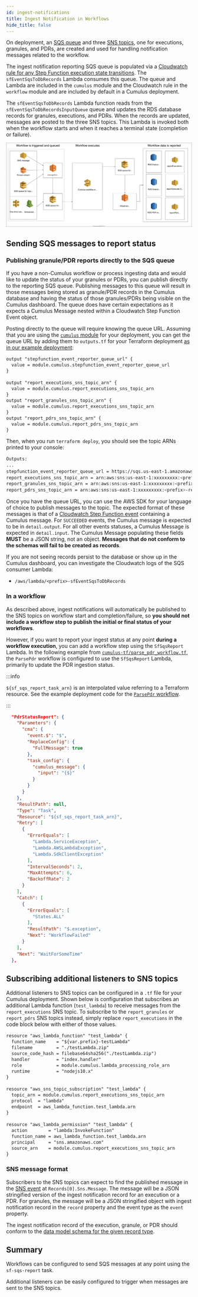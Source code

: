 ```yaml
---
id: ingest-notifications
title: Ingest Notification in Workflows
hide_title: false
---
```


On deployment, an [SQS queue](https://aws.amazon.com/sqs/) and three [SNS topics](https://aws.amazon.com/sns/), one for executions, granules, and PDRs, are created and used for handling notification messages related to the workflow.

The ingest notification reporting SQS queue is populated via a [Cloudwatch rule for any Step Function execution state transitions](https://docs.aws.amazon.com/step-functions/latest/dg/cw-events.html). The `sfEventSqsToDbRecords` Lambda consumes this queue. The queue and Lambda are included in the `cumulus` module and the Cloudwatch rule in the `workflow` module and are included by default in a Cumulus deployment.

The `sfEventSqsToDbRecords` Lambda function reads from the `sfEventSqsToDbRecordsInputQueue` queue and updates the RDS database records for granules, executions, and PDRs. When the records are updated, messages are posted to the three SNS topics. This Lambda is invoked both when the workflow starts and when it reaches a terminal state (completion or failure).

![Diagram of architecture for reporting workflow ingest notifications from AWS Step Functions](../assets/interfaces.svg)

## Sending SQS messages to report status

### Publishing granule/PDR reports directly to the SQS queue

If you have a non-Cumulus workflow or process ingesting data and would like to update the status of your granules or PDRs, you can publish directly to the reporting SQS queue. Publishing messages to this queue will result in those messages being stored as granule/PDR records in the Cumulus database and having the status of those granules/PDRs being visible on the Cumulus dashboard. The queue does have certain expectations as it expects a Cumulus Message nested within a Cloudwatch Step Function Event object.

Posting directly to the queue will require knowing the queue URL. Assuming that you are using the [`cumulus` module](https://github.com/nasa/cumulus/blob/master/tf-modules/cumulus) for your deployment, you can get the queue URL by adding them to `outputs.tf` for your Terraform deployment [as in our example deployment](https://github.com/nasa/cumulus/blob/master/example/cumulus-tf/outputs.tf):

```hcl
output "stepfunction_event_reporter_queue_url" {
  value = module.cumulus.stepfunction_event_reporter_queue_url
}

output "report_executions_sns_topic_arn" {
  value = module.cumulus.report_executions_sns_topic_arn
}
output "report_granules_sns_topic_arn" {
  value = module.cumulus.report_executions_sns_topic_arn
}
output "report_pdrs_sns_topic_arn" {
  value = module.cumulus.report_pdrs_sns_topic_arn
}
```

Then, when you run `terraform deploy`, you should see the topic ARNs printed to your console:

```bash
Outputs:
...
stepfunction_event_reporter_queue_url = https://sqs.us-east-1.amazonaws.com/xxxxxxxxx/<prefix>-sfEventSqsToDbRecordsInputQueue
report_executions_sns_topic_arn = arn:aws:sns:us-east-1:xxxxxxxxx:<prefix>-report-executions-topic
report_granules_sns_topic_arn = arn:aws:sns:us-east-1:xxxxxxxxx:<prefix>-report-executions-topic
report_pdrs_sns_topic_arn = arn:aws:sns:us-east-1:xxxxxxxxx:<prefix>-report-pdrs-topic
```

Once you have the queue URL, you can use the AWS SDK for your language of choice to publish messages to the topic. The expected format of these messages is that of a [Cloudwatch Step Function event](https://docs.aws.amazon.com/step-functions/latest/dg/cw-events.html) containing a Cumulus message. For `SUCCEEDED` events, the Cumulus message is expected to be in `detail.output`. For all other events statuses, a Cumulus Message is expected in `detail.input`. The Cumulus Message populating these fields **MUST** be a JSON string, not an object. **Messages that do not conform to the schemas will fail to be created as records**.

If you are not seeing records persist to the database or show up in the Cumulus dashboard, you can investigate the Cloudwatch logs of the SQS consumer Lambda:

- `/aws/lambda/<prefix>-sfEventSqsToDbRecords`

### In a workflow

As described above, ingest notifications will automatically be published to the SNS topics on workflow start and completion/failure, so **you should not include a workflow step to publish the initial or final status of your workflows**.

However, if you want to report your ingest status at any point **during a workflow execution**, you can add a workflow step using the `SfSqsReport` Lambda. In the following example from [`cumulus-tf/parse_pdr_workflow.tf`](https://github.com/nasa/cumulus/blob/master/example/cumulus-tf/parse_pdr_workflow.tf), the `ParsePdr` workflow is configured to use the `SfSqsReport` Lambda, primarily to update the PDR ingestion status.

:::info

`${sf_sqs_report_task_arn}` is an interpolated value referring to a Terraform resource. See the example deployment code for the [`ParsePdr` workflow](https://github.com/nasa/cumulus/blob/master/example/cumulus-tf/parse_pdr_workflow.tf).

:::

```json
  "PdrStatusReport": {
    "Parameters": {
      "cma": {
        "event.$": "$",
        "ReplaceConfig": {
          "FullMessage": true
        },
        "task_config": {
          "cumulus_message": {
            "input": "{$}"
          }
        }
      }
    },
    "ResultPath": null,
    "Type": "Task",
    "Resource": "${sf_sqs_report_task_arn}",
    "Retry": [
      {
        "ErrorEquals": [
          "Lambda.ServiceException",
          "Lambda.AWSLambdaException",
          "Lambda.SdkClientException"
        ],
        "IntervalSeconds": 2,
        "MaxAttempts": 6,
        "BackoffRate": 2
      }
    ],
    "Catch": [
      {
        "ErrorEquals": [
          "States.ALL"
        ],
        "ResultPath": "$.exception",
        "Next": "WorkflowFailed"
      }
    ],
    "Next": "WaitForSomeTime"
  },
```

## Subscribing additional listeners to SNS topics

Additional listeners to SNS topics can be configured in a `.tf` file for your Cumulus deployment. Shown below is configuration that subscribes an additional Lambda function (`test_lambda`) to receive messages from the `report_executions` SNS topic. To subscribe to the `report_granules` or `report_pdrs` SNS topics instead, simply replace `report_executions` in the code block below with either of those values.

```hcl
resource "aws_lambda_function" "test_lambda" {
  function_name    = "${var.prefix}-testLambda"
  filename         = "./testLambda.zip"
  source_code_hash = filebase64sha256("./testLambda.zip")
  handler          = "index.handler"
  role             = module.cumulus.lambda_processing_role_arn
  runtime          = "nodejs10.x"
}

resource "aws_sns_topic_subscription" "test_lambda" {
  topic_arn = module.cumulus.report_executions_sns_topic_arn
  protocol  = "lambda"
  endpoint  = aws_lambda_function.test_lambda.arn
}

resource "aws_lambda_permission" "test_lambda" {
  action        = "lambda:InvokeFunction"
  function_name = aws_lambda_function.test_lambda.arn
  principal     = "sns.amazonaws.com"
  source_arn    = module.cumulus.report_executions_sns_topic_arn
}
```

### SNS message format

Subscribers to the SNS topics can expect to find the published message in the [SNS event](https://docs.aws.amazon.com/lambda/latest/dg/eventsources.html#eventsources-sns) at `Records[0].Sns.Message`. The message will be a JSON stringified version of the ingest notification record for an execution or a PDR. For granules, the message will be a JSON stringified object with ingest notification record in the `record` property and the event type as the `event` property.

The ingest notification record of the execution, granule, or PDR should conform to the [data model schema for the given record type](https://github.com/nasa/cumulus/tree/master/packages/api/lib/schemas.js).

## Summary

Workflows can be configured to send SQS messages at any point using the `sf-sqs-report` task.

Additional listeners can be easily configured to trigger when messages are sent to the SNS topics.
